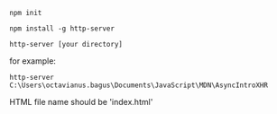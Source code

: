 
    npm init

    npm install -g http-server

    http-server [your directory]

for example:

    http-server C:\Users\octavianus.bagus\Documents\JavaScript\MDN\AsyncIntroXHR

HTML file name should be 'index.html' 

